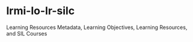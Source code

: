 # lrmi-lo-lr-silc
Learning Resources Metadata, Learning Objectives, Learning Resources, and SIL Courses
